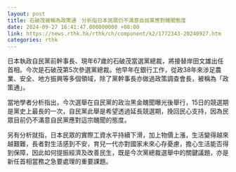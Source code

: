 ```yaml
---
layout: post
title: 石破茂被稱為政策通　分析指日本民眾仍不滿意自民黨應對醜聞態度
date: 2024-09-27 16:41:47.000000000 +08:00
link: https://news.rthk.hk/rthk/ch/component/k2/1772343-20240927.htm
categories: rthk
---
```


日本執政自民黨前幹事長、現年67歲的石破茂當選黨總裁，將接替岸田文雄出任首相。今次是石破茂第5次參選黨總裁。他早年在銀行工作，從政38年來涉足農業、安全、地方振興等多個領域，除了黨幹事長亦做過政策調查會長，被稱為「政策通」。

當地學者分析指出，今次選舉在自民黨的政治黑金醜聞曝光後舉行，15日的競選期是黨史上最長的一次，自民黨此舉是希望透過延長競選期，挽回民心支持，因為民眾目前仍不滿意自民黨應對這宗醜聞的態度。

另有分析就指，日本民眾的實際工資水平持續下滑，加上物價上漲，生活變得越來越艱難，長者對生活感到不安，育兒一代亦對國家未來心存憂慮，擔心生活能否得到保障，因此如何提振經濟及改善民生，既是今次黨總裁選舉中的關鍵議題，亦是新任首相當務之急要處理的重要課題。
